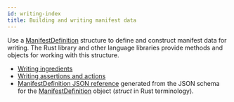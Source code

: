 ```yaml
---
id: writing-index
title: Building and writing manifest data
---
```


Use a [ManifestDefinition](../json-ref/manifest-def.mdx) structure to define and construct manifest data for writing. The Rust library and other language libraries provide methods and objects for working with this structure.  

- [Writing ingredients](ingredients.md)
- [Writing assertions and actions](assertions-actions.md)
- [ManifestDefinition JSON reference](manifest/json-ref/manifest-def.mdx) generated from the JSON schema for the [ManifestDefinition](https://docs.rs/c2pa/latest/c2pa/struct.ManifestDefinition.html) object (_struct_ in Rust terminology).
